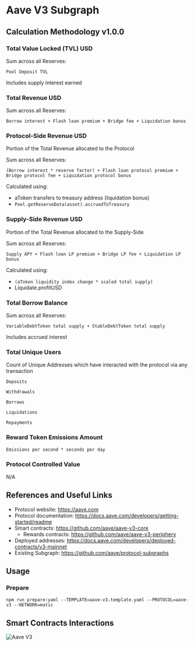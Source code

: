 # Aave V3 Subgraph

## Calculation Methodology v1.0.0

### Total Value Locked (TVL) USD

Sum across all Reserves:

`Pool Deposit TVL`

Includes supply interest earned

### Total Revenue USD

Sum across all Reserves:

`Borrow interest + Flash loan premium + Bridge fee + Liquidation bonus`

### Protocol-Side Revenue USD

Portion of the Total Revenue allocated to the Protocol

Sum across all Reserves:

`(Borrow interest * reserve factor) + Flash loan protocol premium + Bridge protocol fee + Liquidation protocol bonus`

Calculated using:

- aToken transfers to treasury address (liquidation bonus)
- `Pool.getReserveData(asset).accruedToTreasury`

### Supply-Side Revenue USD

Portion of the Total Revenue allocated to the Supply-Side

Sum across all Reserves:

`Supply APY + Flash loan LP premium + Bridge LP fee + Liquidation LP bonus`

Calculated using:

- `(aToken liquidity index change * scaled total supply)`
- Liquidate.profitUSD

### Total Borrow Balance

Sum across all Reserves:

`VariableDebtToken total supply + StableDebtToken total supply`

Includes accrued interest

### Total Unique Users

Count of Unique Addresses which have interacted with the protocol via any transaction

`Deposits`

`Withdrawals`

`Borrows`

`Liquidations`

`Repayments`

### Reward Token Emissions Amount

`Emissions per second * seconds per day`

### Protocol Controlled Value

N/A

## References and Useful Links

- Protocol website: https://aave.com
- Protocol documentation: https://docs.aave.com/developers/getting-started/readme
- Smart contracts: https://github.com/aave/aave-v3-core
  - Rewards contracts: https://github.com/aave/aave-v3-periphery
- Deployed addresses: https://docs.aave.com/developers/deployed-contracts/v3-mainnet
- Existing Subgraph: https://github.com/aave/protocol-subgraphs

## Usage

### Prepare

`npm run prepare:yaml --TEMPLATE=aave-v3.template.yaml --PROTOCOL=aave-v3 --NETWORK=matic`

## Smart Contracts Interactions

![Aave V3](../../docs/images/protocols/aave-v3.png "Aave V3")
